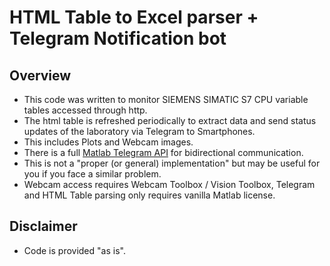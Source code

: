 # HTML Table to Excel parser + Telegram Notification bot

## Overview
- This code was written to monitor SIEMENS SIMATIC S7 CPU variable tables accessed through http.
- The html table is refreshed periodically to extract data and send status updates of the laboratory via Telegram to Smartphones.
- This includes Plots and Webcam images.
- There is a full [Matlab Telegram API][TgramApi] for bidirectional communication.
- This is not a "proper (or general) implementation" but may be useful for you if you face a similar problem.
- Webcam access requires Webcam Toolbox / Vision Toolbox, Telegram and HTML Table parsing only requires vanilla Matlab license.

## Disclaimer

- Code is provided "as is".

[TgramApi]: <https://github.com/alekseikukin/mtbtapi>

